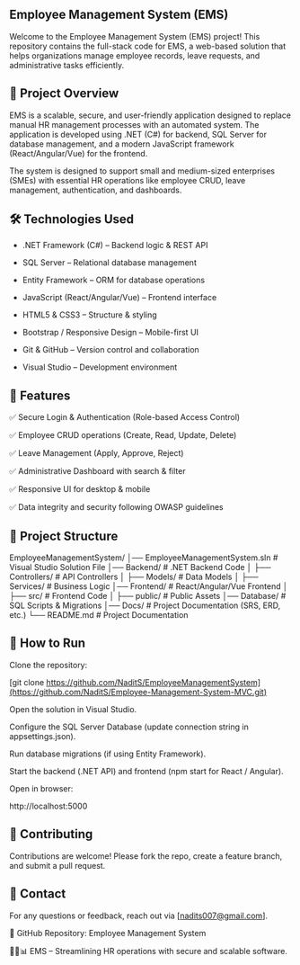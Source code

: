 ## Employee Management System (EMS)

Welcome to the Employee Management System (EMS) project! This repository contains the full-stack code for EMS, a web-based solution that helps organizations manage employee records, leave requests, and administrative tasks efficiently.

## 🚀 Project Overview

EMS is a scalable, secure, and user-friendly application designed to replace manual HR management processes with an automated system. The application is developed using .NET (C#) for backend, SQL Server for database management, and a modern JavaScript framework (React/Angular/Vue) for the frontend.

The system is designed to support small and medium-sized enterprises (SMEs) with essential HR operations like employee CRUD, leave management, authentication, and dashboards.

## 🛠 Technologies Used

- .NET Framework (C#) – Backend logic & REST API

- SQL Server – Relational database management

- Entity Framework – ORM for database operations

- JavaScript (React/Angular/Vue) – Frontend interface

- HTML5 & CSS3 – Structure & styling

- Bootstrap / Responsive Design – Mobile-first UI

- Git & GitHub – Version control and collaboration

- Visual Studio – Development environment

## 📌 Features

✅ Secure Login & Authentication (Role-based Access Control)

✅ Employee CRUD operations (Create, Read, Update, Delete)

✅ Leave Management (Apply, Approve, Reject)

✅ Administrative Dashboard with search & filter

✅ Responsive UI for desktop & mobile

✅ Data integrity and security following OWASP guidelines

## 📂 Project Structure
EmployeeManagementSystem/
│── EmployeeManagementSystem.sln   # Visual Studio Solution File
│── Backend/                       # .NET Backend Code
│   ├── Controllers/               # API Controllers
│   ├── Models/                    # Data Models
│   ├── Services/                  # Business Logic
│── Frontend/                      # React/Angular/Vue Frontend
│   ├── src/                       # Frontend Code
│   ├── public/                    # Public Assets
│── Database/                      # SQL Scripts & Migrations
│── Docs/                          # Project Documentation (SRS, ERD, etc.)
└── README.md                      # Project Documentation

## 📖 How to Run

Clone the repository:

[git clone https://github.com/NaditS/EmployeeManagementSystem](https://github.com/NaditS/Employee-Management-System-MVC.git)


Open the solution in Visual Studio.

Configure the SQL Server Database (update connection string in appsettings.json).

Run database migrations (if using Entity Framework).

Start the backend (.NET API) and frontend (npm start for React / Angular).

Open in browser:

http://localhost:5000  

## 🤝 Contributing

Contributions are welcome! Please fork the repo, create a feature branch, and submit a pull request.

## 📩 Contact

For any questions or feedback, reach out via [nadits007@gmail.com].

🔗 GitHub Repository: Employee Management System

👨‍💻📊 EMS – Streamlining HR operations with secure and scalable software.
